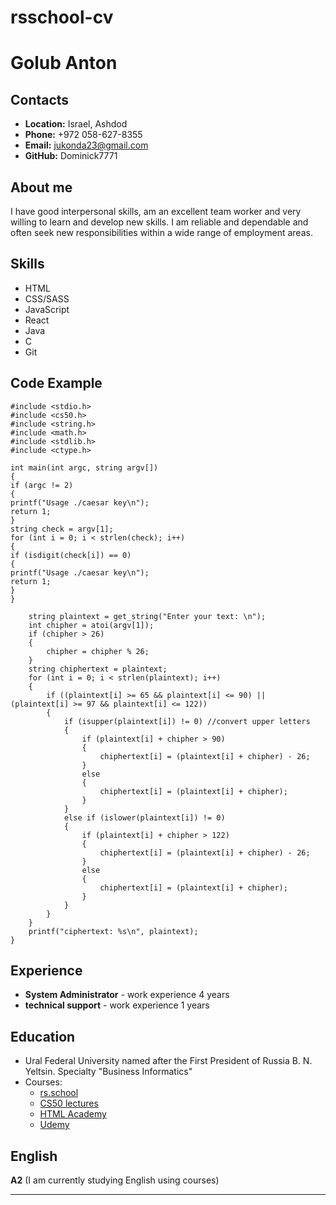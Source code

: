 # rsschool-cv

# Golub Anton

## Contacts
* **Location:** Israel, Ashdod
* **Phone:** +972 058-627-8355
* **Email:** jukonda23@gmail.com
* **GitHub:** Dominick7771

## About me
I have good interpersonal skills, am an excellent team worker and very willing to learn and develop new skills.
I am reliable and dependable and often seek new responsibilities within a wide range of employment areas.

## Skills
* HTML
* CSS/SASS
* JavaScript
* React
* Java
* C
* Git

## Code Example
```
#include <stdio.h>
#include <cs50.h>
#include <string.h>
#include <math.h>
#include <stdlib.h>
#include <ctype.h>

int main(int argc, string argv[])
{
if (argc != 2)
{
printf("Usage ./caesar key\n");
return 1;
}
string check = argv[1];
for (int i = 0; i < strlen(check); i++)
{
if (isdigit(check[i]) == 0)
{
printf("Usage ./caesar key\n");
return 1;
}
}

    string plaintext = get_string("Enter your text: \n");
    int chipher = atoi(argv[1]);
    if (chipher > 26)
    {
        chipher = chipher % 26;
    }
    string chiphertext = plaintext;
    for (int i = 0; i < strlen(plaintext); i++)
    {
        if ((plaintext[i] >= 65 && plaintext[i] <= 90) || (plaintext[i] >= 97 && plaintext[i] <= 122))
        {
            if (isupper(plaintext[i]) != 0) //convert upper letters
            {
                if (plaintext[i] + chipher > 90)
                {
                    chiphertext[i] = (plaintext[i] + chipher) - 26;
                }
                else
                {
                    chiphertext[i] = (plaintext[i] + chipher);
                }
            }
            else if (islower(plaintext[i]) != 0)
            {
                if (plaintext[i] + chipher > 122)
                {
                    chiphertext[i] = (plaintext[i] + chipher) - 26;
                }
                else
                {
                    chiphertext[i] = (plaintext[i] + chipher);
                }
            }
        }
    }
    printf("ciphertext: %s\n", plaintext);
}
```

## Experience

* **System Administrator** - work experience 4 years
* **technical support** - work experience 1 years

## Education

* Ural Federal University named after the First President of Russia B. N. Yeltsin. Specialty "Business Informatics"
* Courses:
    * [rs.school](адрес "https://rs.school/")
    * [CS50 lectures](адрес "https://cs50.me/cs50x")
    * [HTML Academy](адрес "https://htmlacademy.ru/")
    * [Udemy](адрес "https://www.udemy.com/")

## English

**A2** (I am currently studying English using courses)
********* 
